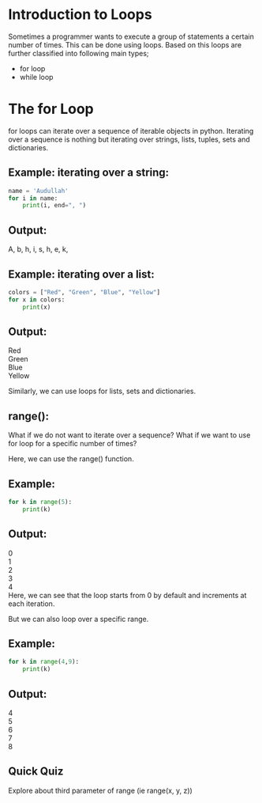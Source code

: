 # Introduction to Loops
Sometimes a programmer wants to execute a group of statements a certain number of times. This can be done using loops. Based on this loops are further classified into following main types; 
- for loop
- while loop 
# The for Loop
for loops can iterate over a sequence of iterable objects in python. Iterating over a sequence is nothing but iterating over strings, lists, tuples, sets and dictionaries.

## Example: iterating over a string:

```python 
name = 'Audullah'
for i in name:
    print(i, end=", ")
```
## Output:

A, b, h, i, s, h, e, k,
 

## Example: iterating over a list:

``` python 
colors = ["Red", "Green", "Blue", "Yellow"]
for x in colors:
    print(x)
```
## Output:

Red\
Green\
Blue\
Yellow

Similarly, we can use loops for lists, sets and dictionaries.
## range():
What if we do not want to iterate over a sequence? What if we want to use for loop for a specific number of times?

Here, we can use the range() function.

## Example:
```python
for k in range(5):
    print(k)
```
## Output:

0\
1\
2\
3\
4\
Here, we can see that the loop starts from 0 by default and increments at each iteration.

 

But we can also loop over a specific range.

## Example:
```python
for k in range(4,9):
    print(k)
```
## Output:

4\
5\
6\
7\
8

## Quick Quiz
Explore about third parameter of range (ie range(x, y, z))

